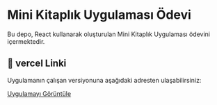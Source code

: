 # Mini Kitaplık Uygulaması Ödevi

Bu depo, React kullanarak oluşturulan Mini Kitaplık Uygulaması ödevini içermektedir.

## 🔗 vercel Linki
Uygulamanın çalışan versiyonuna aşağıdaki adresten ulaşabilirsiniz:

[Uygulamayı Görüntüle](https://minikitaplik-eqqa.vercel.app/
)
